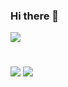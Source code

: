### Hi there 👋

<!--
**menghaoranss/menghaoranss** is a ✨ _special_ ✨ repository because its `README.md` (this file) appears on your GitHub profile.

Here are some ideas to get you started:

- 🔭 I’m currently working on ...
- 🌱 I’m currently learning ...
- 👯 I’m looking to collaborate on ...
- 🤔 I’m looking for help with ...
- 💬 Ask me about ...
- 📫 How to reach me: ...
- 😄 Pronouns: ...
- ⚡ Fun fact: ...
-->
![](https://quotes-github-readme.vercel.app/api?type=horizontal&theme=radical)
# 
![](https://github-readme-stats.vercel.app/api?username=menghaoranss&theme=dark&hide_border=false&include_all_commits=true&count_private=true)
![](https://github-readme-streak-stats.herokuapp.com/?user=menghaoranss&theme=dark&hide_border=false)<br/>


<!-- Proudly created with GPRM ( https://gprm.itsvg.in ) -->

